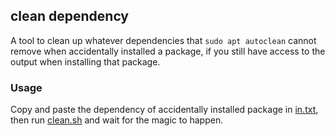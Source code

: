 ## clean dependency
A tool to clean up whatever dependencies that `sudo apt autoclean` cannot remove when accidentally installed a package, if you still have access to the output when installing that package.

### Usage
Copy and paste the dependency of accidentally installed package in [in.txt](./in.txt), then run [clean.sh](./clean.sh) and wait for the magic to happen.
